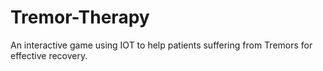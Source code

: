 # Tremor-Therapy
An interactive game using IOT to help patients suffering from Tremors for effective recovery. 
